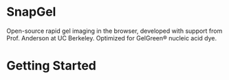 # SnapGel
Open-source rapid gel imaging in the browser, developed with support from Prof. Anderson at UC Berkeley. Optimized for GelGreen® nucleic acid dye. 

# Getting Started



